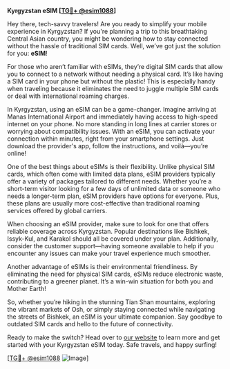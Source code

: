 **Kyrgyzstan eSIM [[TG💪+ @esim1088](https://t.me/s/esim1088)]**

Hey there, tech-savvy travelers! Are you ready to simplify your mobile experience in Kyrgyzstan? If you're planning a trip to this breathtaking Central Asian country, you might be wondering how to stay connected without the hassle of traditional SIM cards. Well, we’ve got just the solution for you: **eSIM**!

For those who aren’t familiar with eSIMs, they’re digital SIM cards that allow you to connect to a network without needing a physical card. It’s like having a SIM card in your phone but without the plastic! This is especially handy when traveling because it eliminates the need to juggle multiple SIM cards or deal with international roaming charges.

In Kyrgyzstan, using an eSIM can be a game-changer. Imagine arriving at Manas International Airport and immediately having access to high-speed internet on your phone. No more standing in long lines at carrier stores or worrying about compatibility issues. With an eSIM, you can activate your connection within minutes, right from your smartphone settings. Just download the provider's app, follow the instructions, and voilà—you’re online!

One of the best things about eSIMs is their flexibility. Unlike physical SIM cards, which often come with limited data plans, eSIM providers typically offer a variety of packages tailored to different needs. Whether you’re a short-term visitor looking for a few days of unlimited data or someone who needs a longer-term plan, eSIM providers have options for everyone. Plus, these plans are usually more cost-effective than traditional roaming services offered by global carriers.

When choosing an eSIM provider, make sure to look for one that offers reliable coverage across Kyrgyzstan. Popular destinations like Bishkek, Issyk-Kul, and Karakol should all be covered under your plan. Additionally, consider the customer support—having someone available to help if you encounter any issues can make your travel experience much smoother.

Another advantage of eSIMs is their environmental friendliness. By eliminating the need for physical SIM cards, eSIMs reduce electronic waste, contributing to a greener planet. It’s a win-win situation for both you and Mother Earth!

So, whether you’re hiking in the stunning Tian Shan mountains, exploring the vibrant markets of Osh, or simply staying connected while navigating the streets of Bishkek, an eSIM is your ultimate companion. Say goodbye to outdated SIM cards and hello to the future of connectivity.

Ready to make the switch? Head over to [our website](https://t.me/s/esim1088) to learn more and get started with your Kyrgyzstan eSIM today. Safe travels, and happy surfing!

[[TG💪+ @esim1088](https://t.me/s/esim1088) ![Image](https://i.postimg.cc/Y0z9fWf4/image.png)]
